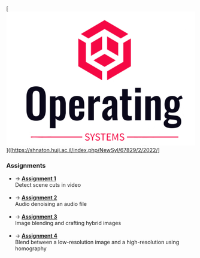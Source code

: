 [![OS Icon](https://github.com/neriabd/neriabd/blob/main/logos/OperatingSystems.png)]([https://shnaton.huji.ac.il/index.php/NewSyl/67829/2/2022/]

### Assignments  
-  → [**Assignment 1**](https://github.com/neriabd/OperatingSystems/tree/main/Assignment%201)
<br> Detect scene cuts in video
<br><br>
-  → [**Assignment 2**](https://github.com/neriabd/OperatingSystems/tree/main/Assignment%202)
<br> Audio denoising an audio file
<br><br>
-  → [**Assignment 3**](https://github.com/neriabd/OperatingSystems/tree/main/Assignment%203)
<br> Image blending and crafting hybrid images
<br><br>
-  → [**Assignment 4**](https://github.com/neriabd/OperatingSystems/tree/main/Assignment%204)
<br> Blend between a low-resolution image and a high-resolution using homography
<br><br> 
